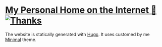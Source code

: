 # [My Personal Home on the Internet 🏡](https://www.nikitavoloboev.xyz/) [![Thanks](https://img.shields.io/badge/Say%20Thanks-💗-ff69b4.svg)](https://www.patreon.com/nikitavoloboev)

The website is statically generated with [Hugo](https://github.com/gohugoio/hugo). It uses customed by me [Minimal](https://github.com/calintat/minimal) theme.
